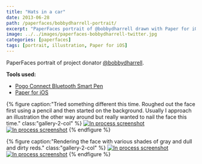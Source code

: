 ```yaml
---
title: "Hats in a car"
date: 2013-06-28
path: /paperfaces/bobbydharrell-portrait/
excerpt: "PaperFaces portrait of @bobbydharrell drawn with Paper for iOS on an iPad."
image: ../../images/paperfaces-bobbydharrell-twitter.jpg
categories: [paperfaces]
tags: [portrait, illustration, Paper for iOS]
---
```


PaperFaces portrait of project donator [@bobbydharrell](https://twitter.com/bobbydharrell).

**Tools used:**

- [Pogo Connect Bluetooth Smart Pen](https://www.amazon.com/gp/product/B009K448L4/ref=as_li_ss_tl?ie=UTF8&camp=1789&creative=390957&creativeASIN=B009K448L4&linkCode=as2&tag=mademist-20)
- [Paper for iOS](https://paper.bywetransfer.com/)

{% figure caption:"Tried something different this time. Roughed out the face first using a pencil and then started on the background. Usually I approach an illustration the other way around but really wanted to nail the face this time." class:"gallery-2-col" %}
[![In process screenshot](../../images/paperfaces-bobbydharrell-process-1-600.jpg)](../../images/paperfaces-bobbydharrell-process-1-lg.jpg)
[![In process screenshot](../../images/paperfaces-bobbydharrell-process-2-600.jpg)](../../images/paperfaces-bobbydharrell-process-2-lg.jpg)
{% endfigure %}

{% figure caption:"Rendering the face with various shades of gray and dull and dirty reds." class:"gallery-2-col" %}
[![In process screenshot](../../images/paperfaces-bobbydharrell-process-3-600.jpg)](../../images/paperfaces-bobbydharrell-process-3-lg.jpg)
[![In process screenshot](../../images/paperfaces-bobbydharrell-process-4-600.jpg)](../../images/paperfaces-bobbydharrell-process-4-lg.jpg)
{% endfigure %}

